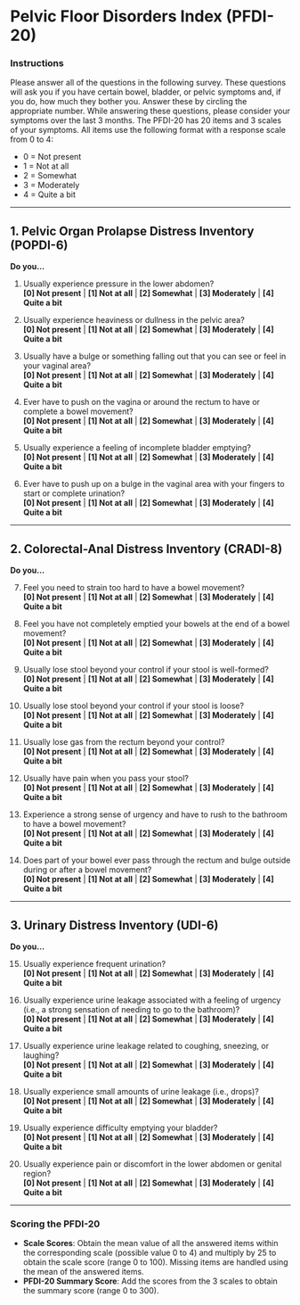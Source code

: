 # Pelvic Floor Disorders Index (PFDI-20)

### Instructions
Please answer all of the questions in the following survey. These questions will ask you if you have certain bowel, bladder, or pelvic symptoms and, if you do, how much they bother you. Answer these by circling the appropriate number. While answering these questions, please consider your symptoms over the last 3 months. The PFDI-20 has 20 items and 3 scales of your symptoms. All items use the following format with a response scale from 0 to 4:

- 0 = Not present
- 1 = Not at all
- 2 = Somewhat
- 3 = Moderately
- 4 = Quite a bit

---

## 1. Pelvic Organ Prolapse Distress Inventory (POPDI-6)

**Do you…**

1. Usually experience pressure in the lower abdomen?  
   **[0] Not present** | **[1] Not at all** | **[2] Somewhat** | **[3] Moderately** | **[4] Quite a bit**

2. Usually experience heaviness or dullness in the pelvic area?  
   **[0] Not present** | **[1] Not at all** | **[2] Somewhat** | **[3] Moderately** | **[4] Quite a bit**

3. Usually have a bulge or something falling out that you can see or feel in your vaginal area?  
   **[0] Not present** | **[1] Not at all** | **[2] Somewhat** | **[3] Moderately** | **[4] Quite a bit**

4. Ever have to push on the vagina or around the rectum to have or complete a bowel movement?  
   **[0] Not present** | **[1] Not at all** | **[2] Somewhat** | **[3] Moderately** | **[4] Quite a bit**

5. Usually experience a feeling of incomplete bladder emptying?  
   **[0] Not present** | **[1] Not at all** | **[2] Somewhat** | **[3] Moderately** | **[4] Quite a bit**

6. Ever have to push up on a bulge in the vaginal area with your fingers to start or complete urination?  
   **[0] Not present** | **[1] Not at all** | **[2] Somewhat** | **[3] Moderately** | **[4] Quite a bit**

---

## 2. Colorectal-Anal Distress Inventory (CRADI-8)

**Do you…**

7. Feel you need to strain too hard to have a bowel movement?  
   **[0] Not present** | **[1] Not at all** | **[2] Somewhat** | **[3] Moderately** | **[4] Quite a bit**

8. Feel you have not completely emptied your bowels at the end of a bowel movement?  
   **[0] Not present** | **[1] Not at all** | **[2] Somewhat** | **[3] Moderately** | **[4] Quite a bit**

9. Usually lose stool beyond your control if your stool is well-formed?  
   **[0] Not present** | **[1] Not at all** | **[2] Somewhat** | **[3] Moderately** | **[4] Quite a bit**

10. Usually lose stool beyond your control if your stool is loose?  
   **[0] Not present** | **[1] Not at all** | **[2] Somewhat** | **[3] Moderately** | **[4] Quite a bit**

11. Usually lose gas from the rectum beyond your control?  
   **[0] Not present** | **[1] Not at all** | **[2] Somewhat** | **[3] Moderately** | **[4] Quite a bit**

12. Usually have pain when you pass your stool?  
   **[0] Not present** | **[1] Not at all** | **[2] Somewhat** | **[3] Moderately** | **[4] Quite a bit**

13. Experience a strong sense of urgency and have to rush to the bathroom to have a bowel movement?  
   **[0] Not present** | **[1] Not at all** | **[2] Somewhat** | **[3] Moderately** | **[4] Quite a bit**

14. Does part of your bowel ever pass through the rectum and bulge outside during or after a bowel movement?  
   **[0] Not present** | **[1] Not at all** | **[2] Somewhat** | **[3] Moderately** | **[4] Quite a bit**

---

## 3. Urinary Distress Inventory (UDI-6)

**Do you…**

15. Usually experience frequent urination?  
   **[0] Not present** | **[1] Not at all** | **[2] Somewhat** | **[3] Moderately** | **[4] Quite a bit**

16. Usually experience urine leakage associated with a feeling of urgency (i.e., a strong sensation of needing to go to the bathroom)?  
   **[0] Not present** | **[1] Not at all** | **[2] Somewhat** | **[3] Moderately** | **[4] Quite a bit**

17. Usually experience urine leakage related to coughing, sneezing, or laughing?  
   **[0] Not present** | **[1] Not at all** | **[2] Somewhat** | **[3] Moderately** | **[4] Quite a bit**

18. Usually experience small amounts of urine leakage (i.e., drops)?  
   **[0] Not present** | **[1] Not at all** | **[2] Somewhat** | **[3] Moderately** | **[4] Quite a bit**

19. Usually experience difficulty emptying your bladder?  
   **[0] Not present** | **[1] Not at all** | **[2] Somewhat** | **[3] Moderately** | **[4] Quite a bit**

20. Usually experience pain or discomfort in the lower abdomen or genital region?  
   **[0] Not present** | **[1] Not at all** | **[2] Somewhat** | **[3] Moderately** | **[4] Quite a bit**

---

### Scoring the PFDI-20
- **Scale Scores**: Obtain the mean value of all the answered items within the corresponding scale (possible value 0 to 4) and multiply by 25 to obtain the scale score (range 0 to 100). Missing items are handled using the mean of the answered items.
- **PFDI-20 Summary Score**: Add the scores from the 3 scales to obtain the summary score (range 0 to 300).
